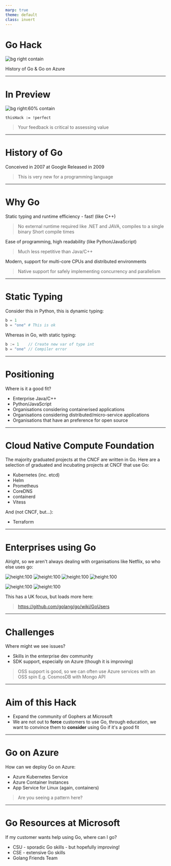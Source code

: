 ```yaml
---
marp: true
theme: default
class: invert
---
```


# Go Hack

![bg right contain](https://blog.golang.org/gopher/gopher.png)

History of Go & Go on Azure

---

# In Preview

![bg right:60% contain](https://www.thesprucepets.com/thmb/BaQm4xIhuaJ3DPcx777bC1Ll7cM=/960x0/filters:no_upscale():max_bytes(150000):strip_icc()/dog-food-144564301-resized-1-56a26ad43df78cf7727563d1.jpg)

```golang
thisHack := !perfect
```

> Your feedback is critical to assessing value

---

# History of Go

Conceived in 2007 at Google
Released in 2009

> This is very new for a programming language

---

# Why Go

Static typing and runtime efficiency - fast! (like C++)
> No external runtime required like .NET and JAVA, compiles to a single binary
> Short compile times

Ease of programming, high readability (like Python/JavaScript)
> Much less repetitive than Java/C++

Modern, support for multi-core CPUs and distributed environments
> Native support for safely implementing concurrency and parallelism

---
<!-- _class: !invert -->

# Static Typing

Consider this in Python, this is dynamic typing:

```python
b = 1
b = "one" # This is ok
```

Whereas in Go, with static typing:

```go
b := 1    // Create new var of type int
b = "one" // Compiler error
```

---

# Positioning

Where is it a good fit?

- Enterprise Java/C++
- Python/JavaScript
- Organisations considering containerised applications
- Organisations considering distributed/micro-service applications
- Organisations that have an preference for open source

---

# Cloud Native Compute Foundation

The majority graduated projects at the CNCF are written in Go. Here are a selection of graduated and incubating projects at CNCF that use Go:

- Kubernetes (inc. etcd)
- Helm
- Prometheus
- CoreDNS
- containerd
- Vitess

And (not CNCF, but...):

- Terraform

---

# Enterprises using Go

Alright, so we aren't always dealing with organisations like Netflix, so who else uses go:

![height:100](https://consumer-component-library.roocdn.com/19.14.0/static/images/logo-white.ab7fec09c226528ad294a56a53bf5ea6.svg) ![height:100](https://images.metadata.sky.com/pd-image/f97e2aee-7363-47de-90ef-4a86bdc24e2e/16-9/900) ![height:100](https://assets.publishing.service.gov.uk/static/opengraph-image-a1f7d89ffd0782738b1aeb0da37842d8bd0addbd724b8e58c3edbc7287cc11de.png) ![height:100](https://monzo.com/static/images/blog/2016-08-25-monzo/monzo.png)

![height:100](https://www.sainsburys.co.uk/assets/images/logos_logoImage_5TrheyQtjk6OXYZV6GvC1R_sainsburys-logo.svg) ![height:100](https://airports.ie/wp-content/uploads/2016/03/ryanair-logo-2015-version.jpg)

This has a UK focus, but loads more here:

> <https://github.com/golang/go/wiki/GoUsers>

---

# Challenges

Where might we see issues?

- Skills in the enterprise dev community
- SDK support, especially on Azure (though it is improving)

> OSS support is good, so we can often use Azure services with an OSS spin
> E.g. CosmosDB with Mongo API

---

# Aim of this Hack


* Expand the community of Gophers at Microsoft
* We are not out to **force** customers to use Go, through education, we want to convince them to **consider** using Go if it's a good fit



---

# Go on Azure

How can we deploy Go on Azure:

- Azure Kubernetes Service
- Azure Container Instances
- App Service for Linux (again, containers)

> Are you seeing a pattern here?

---

# Go Resources at Microsoft

If my customer wants help using Go, where can I go?

- CSU - sporadic Go skills - but hopefully improving!
- CSE - extensive Go skills
- Golang Friends Team
